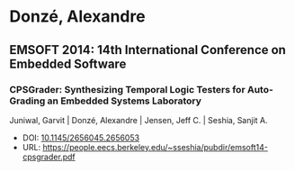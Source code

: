 # Donzé, Alexandre

## EMSOFT 2014: 14th International Conference on Embedded Software

### CPSGrader: Synthesizing Temporal Logic Testers for Auto-Grading an Embedded Systems Laboratory
Juniwal, Garvit | Donzé, Alexandre | Jensen, Jeff C. | Seshia, Sanjit A.
* DOI: [10.1145/2656045.2656053](https://doi.org/10.1145/2656045.2656053)
* URL: <https://people.eecs.berkeley.edu/~sseshia/pubdir/emsoft14-cpsgrader.pdf>

